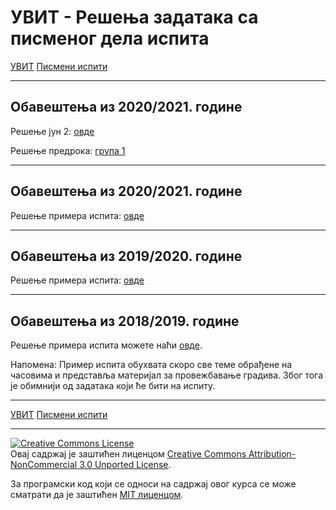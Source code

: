 # УВИТ - Решења задатака са писменог дела испита

[УВИТ](../../README.md) [Писмени испити](../README.md)

-----

## Обавештења из 2020/2021. године

Решење јун 2: [овде](2022-2023/jun2_turnir_resenje.zip)

Решење предрока: [група 1](2022-2023/predrok_grupa1_planer_resenje.zip)

-----

## Обавештења из 2020/2021. године

Решење примера испита: [овде](primer-ispita-20-21.zip)

-----

## Обавештења из 2019/2020. године

Решење примера испита: [овде](primer_ispita_20192020_resenje.zip)

-----

## Обавештења из 2018/2019. године

Решење примера испита можете наћи [овде](primer_ispita.zip).

Напомена: Пример испита обухвата скоро све теме обрађене на часовима и представља материјал за провежбавање градива. Због тога је обимнији од задатака који ће бити на испиту.

---

[УВИТ](../../README.md) [Писмени испити](../README.md)

---

<a rel="license" href="http://creativecommons.org/licenses/by-nc/3.0/"><img alt="Creative Commons License" style="border-width:0" src="https://i.creativecommons.org/l/by-nc/3.0/88x31.png" /></a><br />Овај садржај је заштићен лиценцом <a rel="license" href="http://creativecommons.org/licenses/by-nc/3.0/">Creative Commons Attribution-NonCommercial 3.0 Unported License</a>.

За програмски код који се односи на садржај овог курса се може сматрати да је заштићен [MIT лиценцом](/LICENSE).
